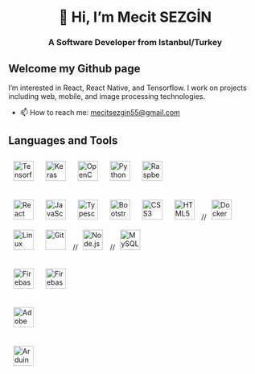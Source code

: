 <h1 align = "center"> 👋 Hi, I’m Mecit SEZGİN </h1>
<h3 align = "center">A Software Developer from Istanbul/Turkey</h3>

## Welcome my Github page  
I’m interested in React, React Native, and Tensorflow. I work on projects including web, mobile, and image processing technologies.


- 📫 How to reach me: mecitsezgin55@gmail.com

## Languages and Tools  
<div align="left"> 
<img style="margin: 10px" src="https://profilinator.rishav.dev/skills-assets/tensorflow-icon.svg" alt="Tensorflow" height="40" />
<img style="margin: 10px" src="https://profilinator.rishav.dev/skills-assets/keras.png" alt="Keras" height="40" />  
<img style="margin: 10px" src="https://profilinator.rishav.dev/skills-assets/opencv-icon.svg" alt="OpenCV" height="40" /> 
<img style="margin: 10px" src="https://profilinator.rishav.dev/skills-assets/python-original.svg" alt="Python" height="40" /> 
<img style="margin: 10px" src="https://profilinator.rishav.dev/skills-assets/raspberrypi.png" alt="Raspberry Pi" height="40" /> 

</div> 
<br />


<div align="left">  
<img style="margin: 10px" src="https://profilinator.rishav.dev/skills-assets/react-original-wordmark.svg" alt="React" height="40" />  
<img style="margin: 10px" src="https://profilinator.rishav.dev/skills-assets/javascript-original.svg" alt="JavaScript" height="40" /> 
<img style="margin: 10px" src="https://profilinator.rishav.dev/skills-assets/typescript-original.svg" alt="Typescript" height="40" /> 
<img style="margin: 10px" src="https://profilinator.rishav.dev/skills-assets/bootstrap-plain.svg" alt="Bootstrap" height="40" />  
<img style="margin: 10px" src="https://profilinator.rishav.dev/skills-assets/css3-original-wordmark.svg" alt="CSS3" height="40" />  
<img style="margin: 10px" src="https://profilinator.rishav.dev/skills-assets/html5-original-wordmark.svg" alt="HTML5" height="40" />  
//<img style="margin: 10px" src="https://profilinator.rishav.dev/skills-assets/docker-original-wordmark.svg" alt="Docker" height="40" />    
<img style="margin: 10px" src="https://profilinator.rishav.dev/skills-assets/linux-original.svg" alt="Linux" height="40" />   
<img style="margin: 10px" src="https://profilinator.rishav.dev/skills-assets/git-scm-icon.svg" alt="Git" height="40" />  
//<img style="margin: 10px" src="https://profilinator.rishav.dev/skills-assets/nodejs-original-wordmark.svg" alt="Node.js" height="40" /> 
//<img style="margin: 10px" src="https://profilinator.rishav.dev/skills-assets/mysql-original-wordmark.svg" alt="MySQL" height="40" /> 
</div> 
<br />


<div align="left"> 
<img style="margin: 10px" src="https://profilinator.rishav.dev/skills-assets/firebase.png" alt="Firebase" height="40" /> 
<img style="margin: 10px" src="https://www.datocms-assets.com/45470/1631026680-logo-react-native.png?fm=webp" alt="Firebase" height="40" /> 
</div> 
<br />

<div align="left"> 
<img style="margin: 10px" src="https://profilinator.rishav.dev/skills-assets/adobexd.png" alt="Adobe XD" height="40" /> 
</div> 
<br />

<div align="left"> 
<img style="margin: 10px" src="https://profilinator.rishav.dev/skills-assets/arduino.png" alt="Arduino" height="40" /> 
</div> 
<br />
